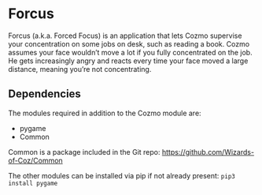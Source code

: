 # Forcus
Forcus (a.k.a. Forced Focus) is an application that lets Cozmo supervise your concentration on some jobs on desk, such as reading a book. Cozmo assumes your face wouldn’t move a lot if you fully concentrated on the job. He gets increasingly angry and reacts every time your face moved a large distance, meaning you’re not concentrating.

## Dependencies
The modules required in addition to the Cozmo module are:

* pygame
* Common

Common is a package included in the Git repo: https://github.com/Wizards-of-Coz/Common

The other modules can be installed via pip if not already present: 
`pip3 install pygame`
